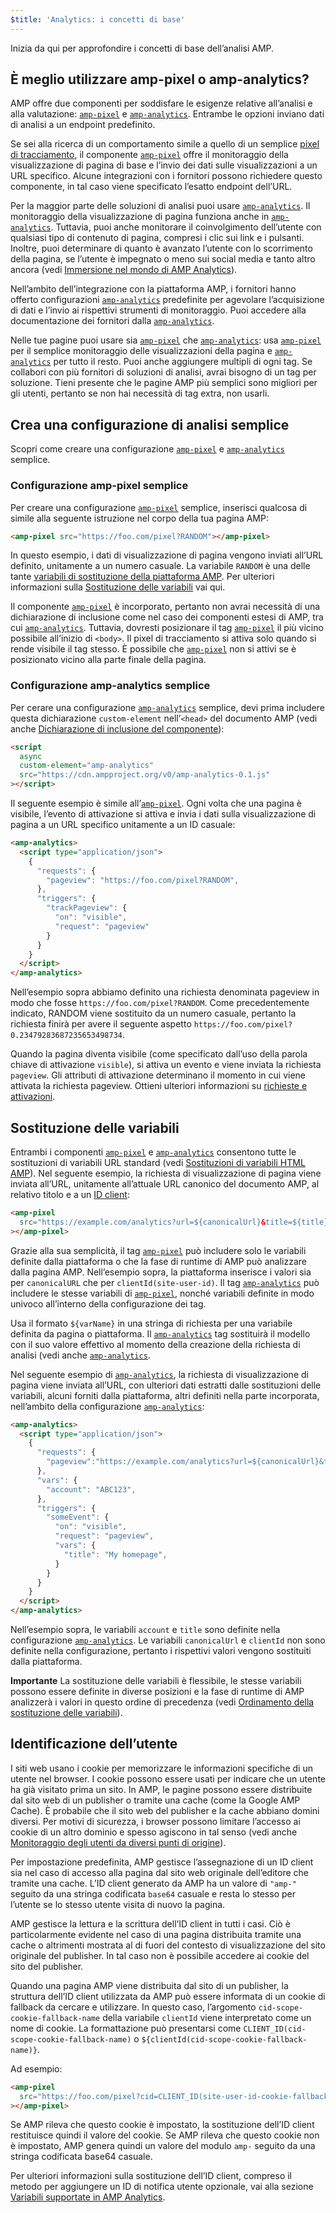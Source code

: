 ```yaml
---
$title: 'Analytics: i concetti di base'
---
```


Inizia da qui per approfondire i concetti di base dell’analisi AMP.

## È meglio utilizzare amp-pixel o amp-analytics? <a name="use-amp-pixel-or-amp-analytics"></a>

AMP offre due componenti per soddisfare le esigenze relative all’analisi e alla valutazione:
[`amp-pixel`](../../../../documentation/components/reference/amp-pixel.md) e
[`amp-analytics`](../../../../documentation/components/reference/amp-analytics.md).
Entrambe le opzioni inviano dati di analisi a un endpoint predefinito.

Se sei alla ricerca di un comportamento simile a quello di un semplice
[pixel di tracciamento](https://en.wikipedia.org/wiki/Web_beacon#Implementation),
il componente [`amp-pixel`](../../../../documentation/components/reference/amp-pixel.md) offre il monitoraggio della visualizzazione di pagina di base
e l’invio dei dati sulle visualizzazioni a un URL specifico.
Alcune integrazioni con i fornitori possono richiedere questo componente,
in tal caso viene specificato l’esatto endpoint dell’URL.

Per la maggior parte delle soluzioni di analisi puoi usare [`amp-analytics`](../../../../documentation/components/reference/amp-analytics.md).
Il monitoraggio della visualizzazione di pagina funziona anche in [`amp-analytics`](../../../../documentation/components/reference/amp-analytics.md).
Tuttavia, puoi anche monitorare il coinvolgimento dell’utente con qualsiasi tipo di contenuto di pagina,
compresi i clic sui link e i pulsanti.
Inoltre, puoi determinare di quanto è avanzato l’utente con lo scorrimento della pagina,
se l’utente è impegnato o meno sui social media e tanto altro ancora
(vedi
[Immersione nel mondo di AMP Analytics](deep_dive_analytics.md)).

Nell’ambito dell’integrazione con la piattaforma AMP,
i fornitori hanno offerto configurazioni [`amp-analytics`](../../../../documentation/components/reference/amp-analytics.md) predefinite
per agevolare l’acquisizione di dati e l’invio ai rispettivi strumenti di monitoraggio.
Puoi accedere alla documentazione dei fornitori dalla
[`amp-analytics`](../../../../documentation/components/reference/amp-analytics.md).

Nelle tue pagine puoi usare sia [`amp-pixel`](../../../../documentation/components/reference/amp-pixel.md) che [`amp-analytics`](../../../../documentation/components/reference/amp-analytics.md):
usa [`amp-pixel`](../../../../documentation/components/reference/amp-pixel.md) per il semplice monitoraggio delle visualizzazioni della pagina
e [`amp-analytics`](../../../../documentation/components/reference/amp-analytics.md) per tutto il resto.
Puoi anche aggiungere multipli di ogni tag.
Se collabori con più fornitori di soluzioni di analisi,
avrai bisogno di un tag per soluzione.
Tieni presente che le pagine AMP più semplici sono migliori per gli utenti,
pertanto se non hai necessità di tag extra, non usarli.

## Crea una configurazione di analisi semplice

Scopri come creare una configurazione [`amp-pixel`](../../../../documentation/components/reference/amp-pixel.md) e [`amp-analytics`](../../../../documentation/components/reference/amp-analytics.md) semplice.

### Configurazione amp-pixel semplice

Per creare una configurazione [`amp-pixel`](../../../../documentation/components/reference/amp-pixel.md) semplice,
inserisci qualcosa di simile alla seguente istruzione nel corpo della tua pagina AMP:

```html
<amp-pixel src="https://foo.com/pixel?RANDOM"></amp-pixel>
```

In questo esempio,
i dati di visualizzazione di pagina vengono inviati all’URL definito, unitamente a un numero casuale.
La variabile `RANDOM` è una delle tante
[variabili di sostituzione della piattaforma AMP](https://github.com/ampproject/amphtml/blob/master/spec/amp-var-substitutions.md).
Per ulteriori informazioni sulla
[Sostituzione delle variabili](analytics_basics.md#variable-substitution) vai qui.

Il componente [`amp-pixel`](../../../../documentation/components/reference/amp-pixel.md)
è incorporato,
pertanto non avrai necessità di una dichiarazione di inclusione come
nel caso dei componenti estesi di AMP, tra cui [`amp-analytics`](../../../../documentation/components/reference/amp-analytics.md).
Tuttavia, dovresti posizionare il tag [`amp-pixel`](../../../../documentation/components/reference/amp-pixel.md) il più vicino possibile
all’inizio di `<body>`.
Il pixel di tracciamento si attiva solo quando si rende visibile il tag stesso.
È possibile che [`amp-pixel`](../../../../documentation/components/reference/amp-pixel.md) non si attivi se è posizionato vicino
alla parte finale della pagina.

### Configurazione amp-analytics semplice

Per cerare una configurazione
[`amp-analytics`](../../../../documentation/components/reference/amp-analytics.md) semplice,
devi prima includere questa dichiarazione `custom-element`
nell’`<head>` del documento AMP (vedi anche
[Dichiarazione di inclusione del componente](../../../../documentation/components/index.html)):

```html
<script
  async
  custom-element="amp-analytics"
  src="https://cdn.ampproject.org/v0/amp-analytics-0.1.js"
></script>
```

Il seguente esempio è simile all’[`amp-pixel`](../../../../documentation/components/reference/amp-pixel.md).
Ogni volta che una pagina è visibile,
l’evento di attivazione si attiva e
invia i dati sulla visualizzazione di pagina a un URL specifico unitamente a un ID casuale:

```html
<amp-analytics>
  <script type="application/json">
    {
      "requests": {
        "pageview": "https://foo.com/pixel?RANDOM",
      },
      "triggers": {
        "trackPageview": {
          "on": "visible",
          "request": "pageview"
        }
      }
    }
  </script>
</amp-analytics>
```

Nell’esempio sopra abbiamo definito una richiesta denominata pageview in modo che fosse `https://foo.com/pixel?RANDOM`. Come precedentemente indicato, RANDOM viene sostituito da un numero casuale, pertanto la richiesta finirà per avere il seguente aspetto `https://foo.com/pixel?0.23479283687235653498734`.

Quando la pagina diventa visibile
(come specificato dall’uso della parola chiave di attivazione `visible`),
si attiva un evento e viene inviata la richiesta `pageview`.
Gli attributi di attivazione determinano il momento in cui viene attivata la richiesta pageview.
Ottieni ulteriori informazioni su [richieste e attivazioni](deep_dive_analytics.md).

## Sostituzione delle variabili <a name="variable-substitution"></a>

Entrambi i componenti [`amp-pixel`](../../../../documentation/components/reference/amp-pixel.md) e [`amp-analytics`](../../../../documentation/components/reference/amp-analytics.md)
consentono tutte le sostituzioni di variabili URL standard (vedi
[Sostituzioni di variabili HTML AMP](https://github.com/ampproject/amphtml/blob/master/spec/amp-var-substitutions.md)).
Nel seguente esempio,
la richiesta di visualizzazione di pagina viene inviata all’URL,
unitamente all’attuale URL canonico del documento AMP, al relativo titolo e a un [ID client](analytics_basics.md#user-identification):

```html
<amp-pixel
  src="https://example.com/analytics?url=${canonicalUrl}&title=${title}&clientId=${clientId(site-user-id)}"
></amp-pixel>
```

Grazie alla sua semplicità,
il tag [`amp-pixel`](../../../../documentation/components/reference/amp-pixel.md) può includere solo le variabili definite dalla piattaforma
o che la fase di runtime di AMP può analizzare dalla pagina AMP.
Nell’esempio sopra,
la piattaforma inserisce i valori sia per
`canonicalURL` che per `clientId(site-user-id)`.
Il tag [`amp-analytics`](../../../../documentation/components/reference/amp-analytics.md) può includere le stesse variabili di [`amp-pixel`](../../../../documentation/components/reference/amp-pixel.md),
nonché variabili definite in modo univoco all’interno della configurazione dei tag.

Usa il formato `${varName}` in una stringa di richiesta per una variabile
definita da pagina o piattaforma.
Il [`amp-analytics`](../../../../documentation/components/reference/amp-analytics.md) tag sostituirà il modello con il suo valore effettivo
al momento della creazione della richiesta di analisi (vedi anche
[`amp-analytics`](../../../../documentation/components/reference/amp-analytics.md).

Nel seguente esempio di [`amp-analytics`](../../../../documentation/components/reference/amp-analytics.md),
la richiesta di visualizzazione di pagina viene inviata all’URL,
con ulteriori dati estratti dalle sostituzioni delle variabili,
alcuni forniti dalla piattaforma,
altri definiti nella parte incorporata,
nell’ambito della configurazione [`amp-analytics`](../../../../documentation/components/reference/amp-analytics.md):

```html
<amp-analytics>
  <script type="application/json">
    {
      "requests": {
        "pageview":"https://example.com/analytics?url=${canonicalUrl}&title=${title}&acct=${account}&clientId=${clientId(site-user-id)}",
      },
      "vars": {
        "account": "ABC123",
      },
      "triggers": {
        "someEvent": {
          "on": "visible",
          "request": "pageview",
          "vars": {
            "title": "My homepage",
          }
        }
      }
    }
  </script>
</amp-analytics>
```

Nell’esempio sopra,
le variabili `account` e `title` sono definite
nella configurazione [`amp-analytics`](../../../../documentation/components/reference/amp-analytics.md).
Le variabili `canonicalUrl` e `clientId` non sono definite nella configurazione,
pertanto i rispettivi valori vengono sostituiti dalla piattaforma.

**Importante** La sostituzione delle variabili è flessibile,
le stesse variabili possono essere definite in diverse posizioni
e la fase di runtime di AMP analizzerà i valori in questo ordine di precedenza
(vedi [Ordinamento della sostituzione delle variabili](deep_dive_analytics.md#variable-substitution-ordering)).

## Identificazione dell’utente <a name="user-identification"></a>

I siti web usano i cookie per memorizzare le informazioni specifiche di un utente nel browser.
I cookie possono essere usati per indicare che un utente ha già visitato prima un sito.
In AMP,
le pagine possono essere distribuite dal sito web di un publisher o tramite una cache
(come la Google AMP Cache).
È probabile che il sito web del publisher e la cache abbiano domini diversi.
Per motivi di sicurezza,
i browser possono limitare l’accesso ai cookie di un altro dominio e spesso agiscono in tal senso
(vedi anche
[Monitoraggio degli utenti da diversi punti di origine](https://github.com/ampproject/amphtml/blob/master/extensions/amp-analytics/cross-origin-tracking.md)).

Per impostazione predefinita,
AMP gestisce l’assegnazione di un ID client sia nel caso di accesso alla pagina dal sito web originale dell’editore che tramite una cache.
L’ID client generato da AMP ha un valore di `"amp-"`
seguito da una stringa codificata `base64` casuale e resta lo stesso
per l’utente se lo stesso utente visita di nuovo la pagina.

AMP gestisce la lettura e la scrittura dell’ID client in tutti i casi.
Ciò è particolarmente evidente nel caso di una pagina distribuita
tramite una cache o altrimenti mostrata al di fuori del contesto di visualizzazione
del sito originale del publisher.
In tal caso non è possibile accedere ai cookie del sito del publisher.

Quando una pagina AMP viene distribuita dal sito di un publisher,
la struttura dell’ID client utilizzata da AMP può essere informata di un cookie di fallback
da cercare e utilizzare.
In questo caso,
l’argomento `cid-scope-cookie-fallback-name` della variabile `clientId`
viene interpretato come un nome di cookie.
La formattazione può presentarsi come
`CLIENT_ID(cid-scope-cookie-fallback-name)` o
`${clientId(cid-scope-cookie-fallback-name)}`.

Ad esempio:

```html
<amp-pixel
  src="https://foo.com/pixel?cid=CLIENT_ID(site-user-id-cookie-fallback-name)"
></amp-pixel>
```

Se AMP rileva che questo cookie è impostato,
la sostituzione dell’ID client restituisce quindi il valore del cookie.
Se AMP rileva che questo cookie non è impostato,
AMP genera quindi un valore del modulo `amp-` seguito
da una stringa codificata base64 casuale.

Per ulteriori informazioni sulla sostituzione dell’ID client,
compreso il metodo per aggiungere un ID di notifica utente opzionale, vai alla sezione
[Variabili supportate in AMP Analytics](https://github.com/ampproject/amphtml/blob/master/extensions/amp-analytics/analytics-vars.md).

